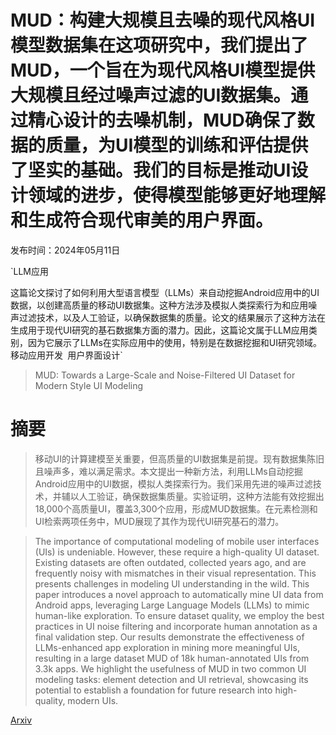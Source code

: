 # MUD：构建大规模且去噪的现代风格UI模型数据集在这项研究中，我们提出了MUD，一个旨在为现代风格UI模型提供大规模且经过噪声过滤的UI数据集。通过精心设计的去噪机制，MUD确保了数据的质量，为UI模型的训练和评估提供了坚实的基础。我们的目标是推动UI设计领域的进步，使得模型能够更好地理解和生成符合现代审美的用户界面。

发布时间：2024年05月11日

`LLM应用

这篇论文探讨了如何利用大型语言模型（LLMs）来自动挖掘Android应用中的UI数据，以创建高质量的移动UI数据集。这种方法涉及模拟人类探索行为和应用噪声过滤技术，以及人工验证，以确保数据集的质量。论文的结果展示了这种方法在生成用于现代UI研究的基石数据集方面的潜力。因此，这篇论文属于LLM应用类别，因为它展示了LLMs在实际应用中的使用，特别是在数据挖掘和UI研究领域。` `移动应用开发` `用户界面设计`

> MUD: Towards a Large-Scale and Noise-Filtered UI Dataset for Modern Style UI Modeling

# 摘要

> 移动UI的计算建模至关重要，但高质量的UI数据集是前提。现有数据集陈旧且噪声多，难以满足需求。本文提出一种新方法，利用LLMs自动挖掘Android应用中的UI数据，模拟人类探索行为。我们采用先进的噪声过滤技术，并辅以人工验证，确保数据集质量。实验证明，这种方法能有效挖掘出18,000个高质量UI，覆盖3,300个应用，形成MUD数据集。在元素检测和UI检索两项任务中，MUD展现了其作为现代UI研究基石的潜力。

> The importance of computational modeling of mobile user interfaces (UIs) is undeniable. However, these require a high-quality UI dataset. Existing datasets are often outdated, collected years ago, and are frequently noisy with mismatches in their visual representation. This presents challenges in modeling UI understanding in the wild. This paper introduces a novel approach to automatically mine UI data from Android apps, leveraging Large Language Models (LLMs) to mimic human-like exploration. To ensure dataset quality, we employ the best practices in UI noise filtering and incorporate human annotation as a final validation step. Our results demonstrate the effectiveness of LLMs-enhanced app exploration in mining more meaningful UIs, resulting in a large dataset MUD of 18k human-annotated UIs from 3.3k apps. We highlight the usefulness of MUD in two common UI modeling tasks: element detection and UI retrieval, showcasing its potential to establish a foundation for future research into high-quality, modern UIs.

[Arxiv](https://arxiv.org/abs/2405.07090)